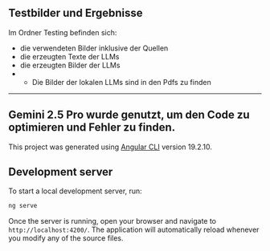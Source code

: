 ## Testbilder und Ergebnisse

Im Ordner Testing befinden sich:

- die verwendeten Bilder inklusive der Quellen
- die erzeugten Texte der LLMs
- die erzeugten Bilder der LLMs
- - Die Bilder der lokalen LLMs sind in den Pdfs zu finden

---

## Gemini 2.5 Pro wurde genutzt, um den Code zu optimieren und Fehler zu finden.

This project was generated using [Angular CLI](https://github.com/angular/angular-cli) version 19.2.10.

## Development server

To start a local development server, run:

```bash
ng serve
```

Once the server is running, open your browser and navigate to `http://localhost:4200/`. The application will automatically reload whenever you modify any of the source files.
